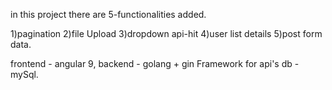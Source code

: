 in this project there are 5-functionalities added.

1)pagination
2)file Upload
3)dropdown api-hit
4)user list details
5)post form data.

frontend - angular 9,
backend - golang + gin Framework for api's
db - mySql.

